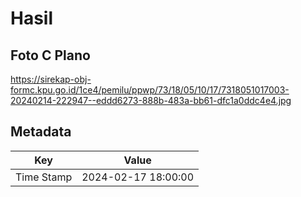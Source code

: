 # Hasil

## Foto C Plano

https://sirekap-obj-formc.kpu.go.id/1ce4/pemilu/ppwp/73/18/05/10/17/7318051017003-20240214-222947--eddd6273-888b-483a-bb61-dfc1a0ddc4e4.jpg


## Metadata

| Key        | Value               |
| ---------- | ------------------- |
| Time Stamp | 2024-02-17 18:00:00 |



